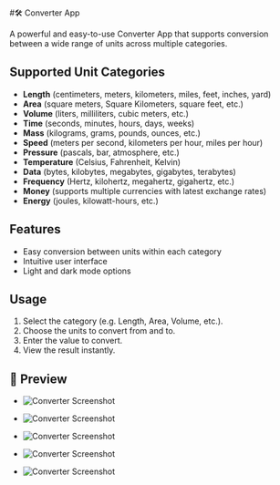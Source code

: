 #🛠️ Converter App

A powerful and easy-to-use Converter App that supports conversion between a wide range of units across multiple categories.

## Supported Unit Categories

- **Length** (centimeters, meters, kilometers, miles, feet, inches, yard)
- **Area** (square meters, Square Kilometers, square feet, etc.)
- **Volume** (liters, milliliters, cubic meters, etc.)
- **Time** (seconds, minutes, hours, days, weeks)
- **Mass** (kilograms, grams, pounds, ounces, etc.)
- **Speed** (meters per second, kilometers per hour, miles per hour)
- **Pressure** (pascals, bar, atmosphere, etc.)
- **Temperature** (Celsius, Fahrenheit, Kelvin)
- **Data** (bytes, kilobytes, megabytes, gigabytes, terabytes)
- **Frequency** (Hertz, kilohertz, megahertz, gigahertz, etc.)
- **Money** (supports multiple currencies with latest exchange rates)
- **Energy** (joules, kilowatt-hours, etc.)

## Features

- Easy conversion between units within each category
- Intuitive user interface
- Light and dark mode options

## Usage

1. Select the category (e.g. Length, Area, Volume, etc.).
2. Choose the units to convert from and to.
3. Enter the value to convert.
4. View the result instantly.

## 📸 Preview

- ![Converter Screenshot](Screenshot_20250715_012549.png)

- ![Converter Screenshot](Screenshot_20250715_012623.png)
  
- ![Converter Screenshot](Screenshot_20250715_012736.png)

- ![Converter Screenshot](Screenshot_20250715_012808.png)
  
- ![Converter Screenshot](Screenshot_20250715_012845.png)
